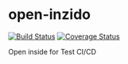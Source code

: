 # open-inzido 
[![Build Status](https://travis-ci.org/ws2cool/open-inzido.svg?branch=master)](https://travis-ci.org/ws2cool/open-inzido)
[![Coverage Status](https://coveralls.io/repos/github/ws2cool/open-inzido/badge.svg?branch=master)](https://coveralls.io/github/ws2cool/open-inzido?branch=master)

Open inside for Test CI/CD
